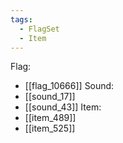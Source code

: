 ```yaml
---
tags:
  - FlagSet
  - Item
---
```

Flag:
- [[flag_10666]]
Sound:
- [[sound_17]]
- [[sound_43]]
Item:
- [[item_489]]
- [[item_525]]
